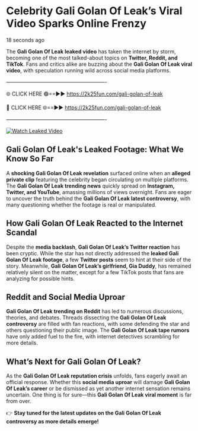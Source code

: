 # Celebrity Gali Golan Of Leak’s Viral Video Sparks Online Frenzy

18 seconds ago

The **Gali Golan Of Leak leaked video** has taken the internet by storm, becoming one of the most talked-about topics on **Twitter, Reddit, and TikTok**. Fans and critics alike are buzzing about the **Gali Golan Of Leak viral video**, with speculation running wild across social media platforms.

———————————————————-

🌐 CLICK HERE 🟢==►► https://2k25fun.com/gali-golan-of-leak

🔴 CLICK HERE 🌐==►► https://2k25fun.com/gali-golan-of-leak

———————————————————-

[![Watch Leaked Video](https://miro.medium.com/v2/resize:fit:828/format:webp/1*cilzJN44JGOrTw9NJCrNHA.gif "Watch Leaked Video")](https://2k25fun.com/gali-golan-of-leak)

## **Gali Golan Of Leak's Leaked Footage: What We Know So Far**  
A **shocking Gali Golan Of Leak revelation** surfaced online when an **alleged private clip** featuring the celebrity began circulating on multiple platforms. The **Gali Golan Of Leak trending news** quickly spread on **Instagram, Twitter, and YouTube**, amassing millions of views overnight. Fans are eager to uncover the truth behind the **Gali Golan Of Leak latest controversy**, with many questioning whether the footage is real or manipulated.  

## **How Gali Golan Of Leak Reacted to the Internet Scandal**  
Despite the **media backlash**, **Gali Golan Of Leak’s Twitter reaction** has been cryptic. While the star has not directly addressed the **leaked Gali Golan Of Leak footage**, a few **Twitter posts** seem to hint at their side of the story. Meanwhile, **Gali Golan Of Leak’s girlfriend, Gia Duddy**, has remained relatively silent on the matter, except for a few TikTok posts that fans are analyzing for possible hints.  

## **Reddit and Social Media Uproar**  
**Gali Golan Of Leak trending on Reddit** has led to numerous discussions, theories, and debates. Threads dissecting the **Gali Golan Of Leak controversy** are filled with fan reactions, with some defending the star and others questioning their public image. The **Gali Golan Of Leak tape rumors** have only added fuel to the fire, with internet detectives scrambling for more details.  

## **What’s Next for Gali Golan Of Leak?**  
As the **Gali Golan Of Leak reputation crisis** unfolds, fans eagerly await an official response. Whether this **social media uproar** will damage **Gali Golan Of Leak’s career** or be dismissed as yet another internet sensation remains uncertain. One thing is for sure—this **Gali Golan Of Leak viral moment** is far from over.  

👉 **Stay tuned for the latest updates on the Gali Golan Of Leak controversy as more details emerge!**  